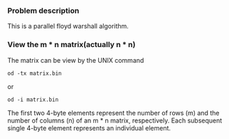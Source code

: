 ### Problem description
This is a parallel floyd warshall algorithm.

### View the m * n matrix(actually n * n)
The matrix can be view by the UNIX command
```
od -tx matrix.bin
```
or
```
od -i matrix.bin
```
The first two 4-byte elements represent the number of rows (m) and the number of columns (n) of an m * n matrix, respectively. Each subsequent single 4-byte element represents an individual element.

